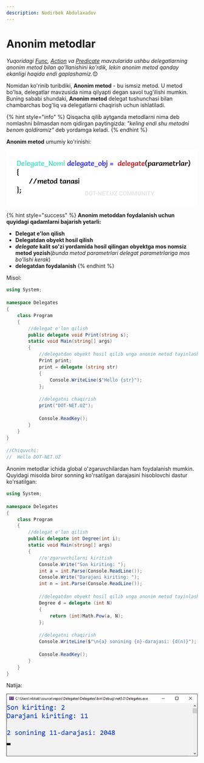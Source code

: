 ```yaml
---
description: Nodirbek Abdulaxadov
---
```


# Anonim metodlar

_Yuqoridagi [Func](https://docs.dot-net.uz/c-.net/basic/yuqori-daraja/delegatlar/func-delegati), [Action](https://docs.dot-net.uz/c-.net/basic/yuqori-daraja/delegatlar/action-delegati) va [Predicate](https://docs.dot-net.uz/c-.net/basic/yuqori-daraja/delegatlar/predicate-delegati) mavzularida ushbu delegatlarning anonim metod bilan qo'llanishini ko'rdik, lekin anonim metod qanday ekanligi haqida endi  gaplashamiz._😊

Nomidan ko'rinib turibdiki, **Anonim metod** - bu ismsiz metod. U metod bo'lsa, delegatlar mavzusida nima qilyapti degan savol tug'ilishi mumkin.  Buning sababi shundaki, **Anonim metod** delegat tushunchasi bilan chambarchas bog'liq va delegatlarni chaqirish uchun ishlatiladi.

{% hint style="info" %}
Qisqacha qilib aytganda metodlarni nima deb nomlashni bilmasdan nom qidirgan paytingizda: _"keling endi shu metodni benom qoldiramiz"_ deb yordamga keladi.
{% endhint %}

**Anonim metod** umumiy ko'rinishi:

![](../../../../.gitbook/assets/anonim11.png)

{% hint style="success" %}
**Anonim metoddan foydalanish uchun quyidagi qadamlarni bajarish yetarli:**
* **Delegat e'lon qilish**
* **Delegatdan obyekt hosil qilish**
* **_delegate_ kalit so'zi yordamida hosil qilingan obyektga mos nomsiz metod yozish**(_bunda metod parametrlari delegat parametrlariga mos bo'lishi kerak_)
* **delegatdan foydalanish**
{% endhint %}

Misol:

```csharp
using System;

namespace Delegates
{
    class Program
    {
        //delegat e'lon qilish
        public delegate void Print(string s);
        static void Main(string[] args)
        {
            //delegatdan obyekt hosil qilib unga anonim metod tayinlash
            Print print;
            print = delegate (string str)
            {
                Console.WriteLine($"Hello {str}");
            };

            //delegatni chaqirish
            print("DOT-NET.UZ");

            Console.ReadKey();
        }
    }
}

//Chiquvchi:
//  Hello DOT-NET.UZ
```

Anonim metodlar ichida global o'zgaruvchilardan ham foydalanish mumkin. Quyidagi misolda biror sonning ko'rsatilgan darajasini hisoblovchi dastur ko'rsatilgan:

```csharp
using System;

namespace Delegates
{
    class Program
    {
        //delegat e'lon qilish
        public delegate int Degree(int i);
        static void Main(string[] args)
        {
            //o'zgaruvchilarni kiritish
            Console.Write("Son kiriting: ");
            int a = int.Parse(Console.ReadLine());
            Console.Write("Darajani kiriting: ");
            int n = int.Parse(Console.ReadLine());

            //delegatdan obyekt hosil qilib unga anonim metod tayinlash
            Degree d = delegate (int N)
            {
                return (int)Math.Pow(a, N);
            };

            //delegatni chaqirish
            Console.WriteLine($"\n{a} sonining {n}-darajasi: {d(n)}");

            Console.ReadKey();
        }
    }
}
```

Natija:

![](../../../../.gitbook/assets/anonim2.png)

